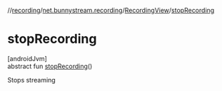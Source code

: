 //[recording](../../../index.md)/[net.bunnystream.recording](../index.md)/[RecordingView](index.md)/[stopRecording](stop-recording.md)

# stopRecording

[androidJvm]\
abstract fun [stopRecording](stop-recording.md)()

Stops streaming
